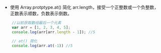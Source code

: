 * 使用 Array.protptype.at() 简化 arr.length，接受一个正整数或一个负整数，正数表示顺数，负数表示倒数。
```javascript
    //以前获取数组最后一个元素
    var arr = [1, 2, 3, 4, 5];
    console.log(arr[arr.length - 1]); //5

    // at() 简化
    console.log(arr.at(-1)) //5
```